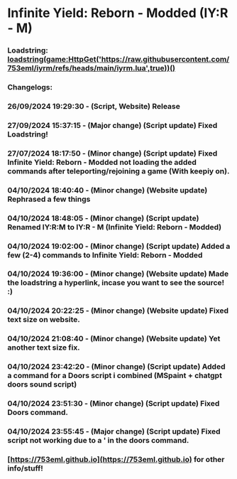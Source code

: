 # Infinite Yield: Reborn - Modded (IY:R - M)

### Loadstring: [loadstring(game:HttpGet('https://raw.githubusercontent.com/753eml/iyrm/refs/heads/main/iyrm.lua',true))()](https://raw.githubusercontent.com/753eml/iyrm/refs/heads/main/iyrm.lua)

### Changelogs:

### 26/09/2024 19:29:30 - (Script, Website) Release

### 27/09/2024 15:37:15 - (Major change) (Script update) Fixed Loadstring!

### 27/07/2024 18:17:50 - (Minor change) (Script update) Fixed Infinite Yield: Reborn - Modded not loading the added commands after teleporting/rejoining a game (With keepiy on).

### 04/10/2024 18:40:40 - (Minor change) (Website update) Rephrased a few things

### 04/10/2024 18:48:05 - (Minor change) (Script update) Renamed IY:R:M to IY:R - M (Infinite Yield: Reborn - Modded)

### 04/10/2024 19:02:00 - (Minor change) (Script update) Added a few (2-4) commands to Infinite Yield: Reborn - Modded

### 04/10/2024 19:36:00 - (Minor change) (Website update) Made the loadstring a hyperlink, incase you want to see the source! :)

### 04/10/2024 20:22:25 - (Minor change) (Website update) Fixed text size on website.

### 04/10/2024 21:08:40 - (Minor change) (Website update) Yet another text size fix.

### 04/10/2024 23:42:20 - (Minor change) (Script update) Added a command for a Doors script i combined (MSpaint + chatgpt doors sound script)

### 04/10/2024 23:51:30 - (Minor change) (Script update) Fixed Doors command.

### 04/10/2024 23:55:45 - (Major change) (Script update) Fixed script not working due to a ' in the doors command.

### [https://753eml.github.io](https://753eml.github.io) for other info/stuff!
